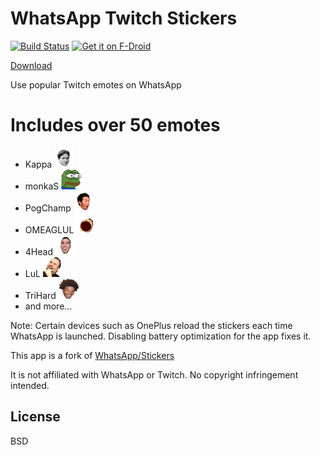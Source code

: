 # WhatsApp Twitch Stickers

[![Build Status](https://travis-ci.org/DoubleGremlin181/WhatsApp-Twitch-Stickers.svg?branch=master)](https://travis-ci.org/DoubleGremlin181/WhatsApp-Twitch-Stickers)
[<img src="https://fdroid.gitlab.io/artwork/badge/get-it-on.png" alt="Get it on F-Droid" height="48">](https://f-droid.org/packages/me.kavishhukmani.watwitchstickers)

[Download](https://github.com/DoubleGremlin181/WhatsApp-Twitch-Stickers/releases/download/9.0.1/app-debug.apk)

Use popular Twitch emotes on WhatsApp

# Includes over 50 emotes

  - Kappa <img src="https://github.com/DoubleGremlin181/WhatsApp-Twitch-Stickers/blob/master/app/src/main/assets/1/Kappa.webp" alt="drawing" width="32"/>
  - monkaS <img src="https://github.com/DoubleGremlin181/WhatsApp-Twitch-Stickers/blob/master/app/src/main/assets/3/monkaS.webp" alt="drawing" width="32"/> 
  - PogChamp <img src="https://github.com/DoubleGremlin181/WhatsApp-Twitch-Stickers/blob/master/app/src/main/assets/1/PogChamp.webp" alt="drawing" width="32"/>
  - OMEAGLUL <img src="https://github.com/DoubleGremlin181/WhatsApp-Twitch-Stickers/blob/master/app/src/main/assets/6/OMEGALUL.webp" alt="drawing" width="32"/>
  - 4Head <img src="https://github.com/DoubleGremlin181/WhatsApp-Twitch-Stickers/blob/master/app/src/main/assets/1/4Head.webp" alt="drawing" width="32"/>
  - LuL <img src="https://github.com/DoubleGremlin181/WhatsApp-Twitch-Stickers/blob/master/app/src/main/assets/6/LuL.webp" alt="drawing" width="32"/>
  - TriHard <img src="https://github.com/DoubleGremlin181/WhatsApp-Twitch-Stickers/blob/master/app/src/main/assets/1/TriHard.webp" alt="drawing" width="32"/>
  - and more...

Note: Certain devices such as OnePlus reload the stickers each time WhatsApp is launched. Disabling battery optimization for the app fixes it.

This app is a fork of [WhatsApp/Stickers](https://github.com/WhatsApp/stickers)

It is not affiliated with WhatsApp or Twitch.
No copyright infringement intended.

License
----

BSD

